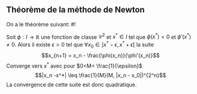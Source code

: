 ## Théorème de la méthode de Newton
On a le théorème suivant: #!

Soit $\phi: I \to \mathbb R$  une fonction de classe $\mathcal C^2$ et $x^* \in I$ tel que $\phi(x^*) = 0$ et $\phi'(x^*) \not = 0$. Alors il existe $\epsilon > 0$ tel que $\forall x_0 \in ]x^* - \epsilon, x^* + \epsilon[$ la suite $$x_{n+1} = x_n - \frac{\phi(x_n)}{\phi'(x_n)}$$Converge vers $x^*$ avec pour $0<M< \frac{1}{\epsilon}$ $$|x_n -x^*| \leq \frac{1}{M}(M, |x_n - x_0|)^{2^n}$$La convergence de cette suite est donc quadratique.